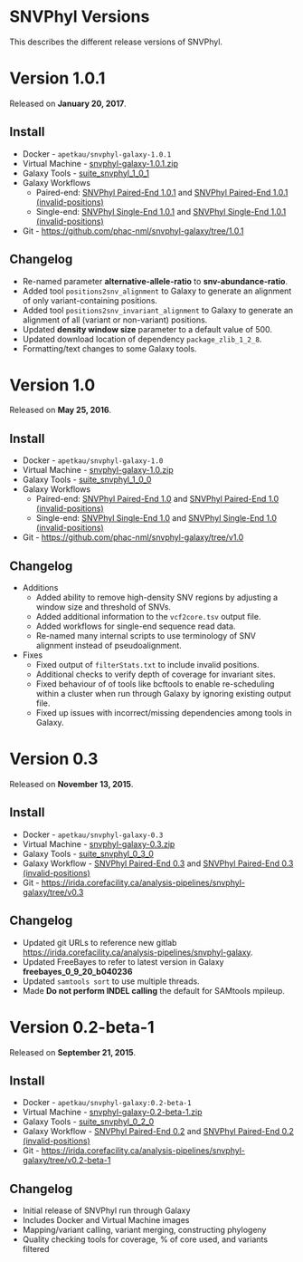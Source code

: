 SNVPhyl Versions
================

This describes the different release versions of SNVPhyl.

Version 1.0.1
=============

Released on **January 20, 2017**.

Install
-------

* Docker - `apetkau/snvphyl-galaxy-1.0.1`
* Virtual Machine - [snvphyl-galaxy-1.0.1.zip](https://irida.corefacility.ca/downloads/snvphyl-galaxy/snvphyl-galaxy-1.0.1.zip)
* Galaxy Tools - [suite_snvphyl_1_0_1](https://irida.corefacility.ca/galaxy-shed/view/nml/suite_snvphyl_1_0_1/4841b7148c44)
* Galaxy Workflows
    * Paired-end: [SNVPhyl Paired-End 1.0.1](../workflows/SNVPhyl/1.0.1/snvphyl-workflow-1.0.1.ga) and [SNVPhyl Paired-End 1.0.1 (invalid-positions)](../workflows/SNVPhyl/1.0.1/snvphyl-workflow-1.0.1-invalid-positions.ga)
    * Single-end: [SNVPhyl Single-End 1.0.1](../workflows/SNVPhyl/1.0.1/snvphyl-workflow-1.0.1-single-end.ga) and [SNVPhyl Single-End 1.0.1 (invalid-positions)](../workflows/SNVPhyl/1.0.1/snvphyl-workflow-1.0.1-single-end-invalid-positions.ga)
* Git - <https://github.com/phac-nml/snvphyl-galaxy/tree/1.0.1>

Changelog
---------

* Re-named parameter **alternative-allele-ratio** to **snv-abundance-ratio**.
* Added tool `positions2snv_alignment` to Galaxy to generate an alignment of only variant-containing positions.
* Added tool `positions2snv_invariant_alignment` to Galaxy to generate an alignment of all (variant or non-variant) positions.
* Updated **density window size** parameter to a default value of 500.
* Updated download location of dependency `package_zlib_1_2_8`.
* Formatting/text changes to some Galaxy tools.

Version 1.0
===========

Released on **May 25, 2016**.

Install
-------

* Docker - `apetkau/snvphyl-galaxy-1.0`
* Virtual Machine - [snvphyl-galaxy-1.0.zip](https://irida.corefacility.ca/downloads/snvphyl-galaxy/snvphyl-galaxy-1.0.zip)
* Galaxy Tools - [suite_snvphyl_1_0_0](https://irida.corefacility.ca/galaxy-shed/view/nml/suite_snvphyl_1_0_0/4e41de612a14)
* Galaxy Workflows
    * Paired-end: [SNVPhyl Paired-End 1.0](../workflows/SNVPhyl/1.0/snvphyl-workflow-1.0.ga) and [SNVPhyl Paired-End 1.0 (invalid-positions)](../workflows/SNVPhyl/1.0/snvphyl-workflow-1.0-invalid-positions.ga)
    * Single-end: [SNVPhyl Single-End 1.0](../workflows/SNVPhyl/1.0/snvphyl-workflow-1.0-single-end.ga) and [SNVPhyl Single-End 1.0 (invalid-positions)](../workflows/SNVPhyl/1.0/snvphyl-workflow-1.0-single-end-invalid-positions.ga)
* Git - <https://github.com/phac-nml/snvphyl-galaxy/tree/v1.0>

Changelog
---------

* Additions
    * Added ability to remove high-density SNV regions by adjusting a window size and threshold of SNVs.
    * Added additional information to the `vcf2core.tsv` output file.
    * Added workflows for single-end sequence read data.
    * Re-named many internal scripts to use terminology of SNV alignment instead of pseudoalignment.
* Fixes
    * Fixed output of `filterStats.txt` to include invalid positions.
    * Additional checks to verify depth of coverage for invariant sites.
    * Fixed behaviour of of tools like bcftools to enable re-scheduling within a cluster when run through Galaxy by ignoring existing output file.
    * Fixed up issues with incorrect/missing dependencies among tools in Galaxy.

Version 0.3
===========

Released on **November 13, 2015**.

Install
-------

* Docker - `apetkau/snvphyl-galaxy-0.3`
* Virtual Machine - [snvphyl-galaxy-0.3.zip](https://irida.corefacility.ca/downloads/snvphyl-galaxy/snvphyl-galaxy-0.3.zip)
* Galaxy Tools - [suite_snvphyl_0_3_0](https://irida.corefacility.ca/galaxy-shed/view/nml/suite_snvphyl_0_3_0/bb2e651149da)
* Galaxy Workflow - [SNVPhyl Paired-End 0.3](../workflows/SNVPhyl/0.3/snvphyl-workflow-0.3.ga) and [SNVPhyl Paired-End 0.3 (invalid-positions)](../workflows/SNVPhyl/0.3/snvphyl-workflow-0.3-invalid-positions.ga)
* Git - <https://irida.corefacility.ca/analysis-pipelines/snvphyl-galaxy/tree/v0.3>

Changelog
---------

* Updated git URLs to reference new gitlab <https://irida.corefacility.ca/analysis-pipelines/snvphyl-galaxy>.
* Updated FreeBayes to refer to latest version in Galaxy **freebayes_0_9_20_b040236**
* Updated `samtools sort` to use multiple threads.
* Made **Do not perform INDEL calling** the default for SAMtools mpileup.

Version 0.2-beta-1
==================

Released on **September 21, 2015**.

Install
-------

* Docker - `apetkau/snvphyl-galaxy:0.2-beta-1`
* Virtual Machine - [snvphyl-galaxy-0.2-beta-1.zip](https://irida.corefacility.ca/downloads/snvphyl-galaxy/snvphyl-galaxy-0.2-beta-1.zip)
* Galaxy Tools - [suite_snvphyl_0_2_0](https://irida.corefacility.ca/galaxy-shed/repository?repository_id=8cbe70cdff6b156a&changeset_revision=9c9c6f7e0d43)
* Galaxy Workflow - [SNVPhyl Paired-End 0.2](../workflows/SNVPhyl/0.2/snvphyl-workflow-0.2.ga) and [SNVPhyl Paired-End 0.2 (invalid-positions)](../workflows/SNVPhyl/0.2/snvphyl-workflow-0.2-invalid-positions.ga)
* Git - <https://irida.corefacility.ca/analysis-pipelines/snvphyl-galaxy/tree/v0.2-beta-1>

Changelog
---------

* Initial release of SNVPhyl run through Galaxy
* Includes Docker and Virtual Machine images
* Mapping/variant calling, variant merging, constructing phylogeny
* Quality checking tools for coverage, % of core used, and variants filtered
